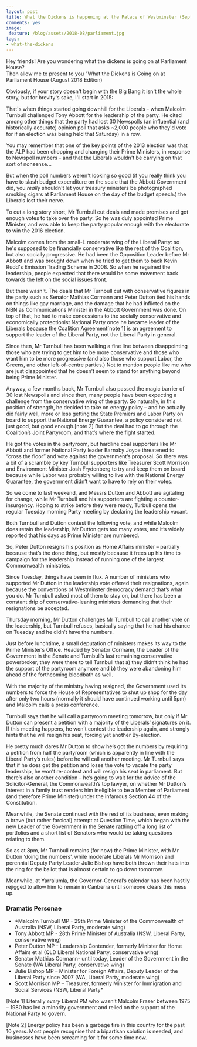 ```yaml
---
layout: post
title: What the Dickens is happening at the Palace of Westminster (September 2019 Edition)
comments: yes
image:
 feature: /blog/assets/2018-08/parliament.jpg
tags:
- what-the-dickens
---
```


Hey friends! Are you wondering what the dickens is going on at Parliament House?  
Then allow me to present to you "What the Dickens is Going on at Parliament House (August 2018 Edition)

<!--more-->

Obviously, if your story doesn't begin with the Big Bang it isn't the whole story, but for brevity's sake, I'll start in 2015:

That's when things started going downhill for the Liberals - when Malcolm Turnbull challenged Tony Abbott for the leadership of the party. He cited among other things that the party had lost 30 Newspolls (an influential (and historically accurate) opinion poll that asks ~2,000 people who they'd vote for if an election was being held that Saturday) in a row. 

You may remember that one of the key points of the 2013 election was that the ALP had been chopping and changing their Prime Ministers, in response to Newspoll numbers - and that the Liberals wouldn't be carrying on that sort of nonsense...

But when the poll numbers weren't looking so good (if you really think you have to slash budget expenditure on the scale that the Abbott Government did, you *really* shouldn't let your treasury ministers be photographed smoking cigars at Parliament House on the day of the budget speech.) the Liberals lost their nerve.

To cut a long story short, Mr Turnbull cut deals and made promises and got enough votes to take over the party. So he was duly appointed Prime Minister, and was able to keep the party popular enough with the electorate to win the 2016 election.

Malcolm comes from the small-L moderate wing of the Liberal Party: so he's supposed to be financially conservative like the rest of the Coalition, but also socially progressive. He had been the Opposition Leader before Mr Abbott and was brought down when he tried to get them to back Kevin Rudd's Emission Trading Scheme in 2008. So when he regained the leadership, people expected that there would be some movement back towards the left on the social issues front.

But there wasn't. The deals that Mr Turnbull cut with conservative figures in the party such as Senator Mathias Cormann and Peter Dutton tied his hands on things like gay marriage, and the damage that he had inflicted on the NBN as Communications Minister in the Abbott Government was done. On top of that, he had to make concessions to the socially conservative and economically protectionist National Party once he became leader of the Liberals because the Coalition Agreement[note 1] is an agreement to support the leader of the Liberal Party, not the Liberal Party in general.

Since then, Mr Turnbull has been walking a fine line between disappointing those who are trying to get him to be more conservative and those who want him to be more progressive (and also those who support Labor, the Greens, and other left-of-centre parties.) Not to mention people like me who are just disappointed that he doesn’t seem to stand for anything beyond being Prime Minister.

Anyway, a few months back, Mr Turnbull also passed the magic barrier of 30 lost Newspolls and since then, many people have been expecting a challenge from the conservative wing of the party. So naturally, in this position of strength, he decided to take on energy policy – and he actually did fairly well, more or less getting the State Premiers and Labor Party on board to support the National Energy Guarantee, a policy considered not just good, but good enough.[note 2] But the deal had to go through the Coalition’s Joint Partyroom, and that’s where the fight started.

He got the votes in the partyroom, but hardline coal supporters like Mr Abbott and former National Party leader Barnaby Joyce threatened to “cross the floor” and vote against the government’s proposal. So there was a bit of a scramble by key Turnbull supporters like Treasurer Scott Morrison and Environment Minister Josh Frydenberg to try and keep them on board because while Labor was probably willing to live with the National Energy Guarantee, the government didn’t want to have to rely on their votes.

So we come to last weekend, and Messrs Dutton and Abbott are agitating for change, while Mr Turnbull and his supporters are fighting a counter-insurgency. Hoping to strike before they were ready, Turbull opens the regular Tuesday morning Party meeting by declaring the leadership vacant.

Both Turnbull and Dutton contest the following vote, and while Malcolm does retain the leadership, Mr Dutton gets too many votes, and it’s widely reported that his days as Prime Minister are numbered. 

So, Peter Dutton resigns his position as Home Affairs minister – partially because that’s the done thing, but mostly because it frees up his time to campaign for the leadership instead of running one of the largest Commonwealth ministries. 

Since Tuesday, things have been in flux. A number of ministers who supported Mr Dutton in the leadership vote offered their resignations, again because the conventions of Westminster democracy demand that’s what you do. Mr Turnbull asked most of them to stay on, but there has been a constant drip of conservative-leaning ministers demanding that their resignations be accepted.

Thursday morning, Mr Dutton challenges Mr Turnbull to call another vote on the leadership, but Turnbull refuses, basically saying that he had his chance on Tuesday and he didn’t have the numbers.

Just before lunchtime, a small deputation of ministers makes its way to the Prime Minister’s Office. Headed by Senator Cormann, the Leader of the Government in the Senate and Turnbull’s last remaining conservative powerbroker, they were there to tell Turnbull that a) they didn’t think he had the support of the partyroom anymore and b) they were abandoning him ahead of the forthcoming bloodbath as well.

With the majority of the ministry having resigned, the Government used its numbers to force the House of Representatives to shut up shop for the day after only two hours (normally it should have continued working until 5pm) and Malcolm calls a press conference.

Turnbull says that he will call a partyroom meeting tomorrow, but only if Mr Dutton can present a petition with a majority of the Liberals’ signatures on it. If this meeting happens, he won’t contest the leadership again, and strongly hints that he will resign his seat, forcing yet another By-election.

He pretty much dares Mr Dutton to show he’s got the numbers by requiring a petition from half the partyroom (which is apparently in line with the Liberal Party’s rules) before he will call another meeting. Mr Turnbull says that if he does get the petition and loses the vote to vacate the party leadership, he won’t re-contest and will resign his seat in parliament. But there’s also another condition – he’s going to wait for the advice of the Solicitor-General, the Commonwealth’s top lawyer, on whether Mr Dutton’s interest in a family trust renders him ineligible to be a Member of Parliament (and therefore Prime Minister) under the infamous Section 44 of the Constitution. 

Meanwhile, the Senate continued with the rest of its business, even making a brave (but rather farcical)  attempt at Question Time, which began with the new Leader of the Government in the Senate rattling off a long list of portfolios and a short list of Senators who would be taking questions relating to them. 

So as at 8pm, Mr Turnbull remains (for now) the Prime Minister, with Mr Dutton ‘doing the numbers’, while moderate Liberals Mr Morrison and perennial Deputy Party Leader Julie Bishop have both thrown their hats into the ring for the ballot that is almost certain to go down tomorrow. 

Meanwhile, at Yarralumla, the Governor-General’s calendar has been hastily rejigged to allow him to remain in Canberra until someone clears this mess up.

### Dramatis Personae
- *Malcolm Turnbull MP - 29th Prime Minister of the Commonwealth of Australia (NSW, Liberal Party, moderate wing)
- Tony Abbott MP - 28th Prime Minister of Australia (NSW, Liberal Party, conservative wing)
- Peter Dutton MP - Leadership Contender, formerly Minister for Home Affairs et al (QLD Liberal National Party, conservative wing)
- Senator Mathias Cormann- until today, Leader of the Government in the Senate (WA Liberal Party, conservative wing)
- Julie Bishop MP – Minister for Foreign Affairs, Deputy Leader of the Liberal Party since 2007 (WA, Liberal Party, moderate wing)
- Scott Morrison MP – Treasurer, formerly Minister for Immigration and Social Services (NSW, Liberal Party*

[Note 1] Literally *every* Liberal PM who wasn’t Malcolm Fraser between 1975 – 1980 has led a minority government and relied on the support of the National Party to govern.

[Note 2] Energy policy has been a garbage fire in this country for the past 10 years. Most people recognise that a bipartisan solution is needed, and businesses have been screaming for it for some time now.